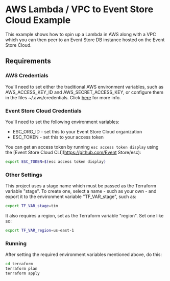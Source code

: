 # AWS Lambda / VPC to Event Store Cloud Example

This example shows how to spin up a Lambda in AWS along with a VPC which you can then peer to an Event Store DB instance hosted on the Event Store Cloud.

## Requirements

### AWS Credentials

You'll need to set either the traditional AWS environment variables, such as AWS_ACCESS_KEY_ID and AWS_SECRET_ACCESS_KEY, or configure them in the files ~/.aws/credentials. Click [here](https://registry.terraform.io/providers/hashicorp/aws/latest/docs#environment-variables) for more info.

### Event Store Cloud Credentials

You'll need to set the following environment variables:

* ESC_ORG_ID - set this to your Event Store Cloud organization
* ESC_TOKEN - set this to your access token

You can get an access token by running `esc access token display` using the [Event Store Cloud CLI](https://github.com/Event Store/esc):

```bash
export ESC_TOKEN=$(esc access token display)
```

### Other Settings

This project uses a stage name which must be passed as the Terraform variable "stage". To create one, select a name - such as your own - and export it to the environment variable "TF_VAR_stage", such as:

```bash
export TF_VAR_stage=tim
```

It also requires a region, set as the Terraform variable "region". Set one like so:

```bash
export TF_VAR_region=us-east-1
```

### Running

After setting the required environment variables mentioned above, do this:

```bash
cd terraform
terraform plan
terraform apply

````
